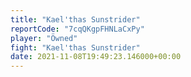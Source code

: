 ```yaml
---
title: "Kael'thas Sunstrider"
reportCode: "7cqQKgpFHNLaCxPy"
player: "Öwned"
fight: "Kael'thas Sunstrider"
date: 2021-11-08T19:49:23.146000+00:00
---
```

